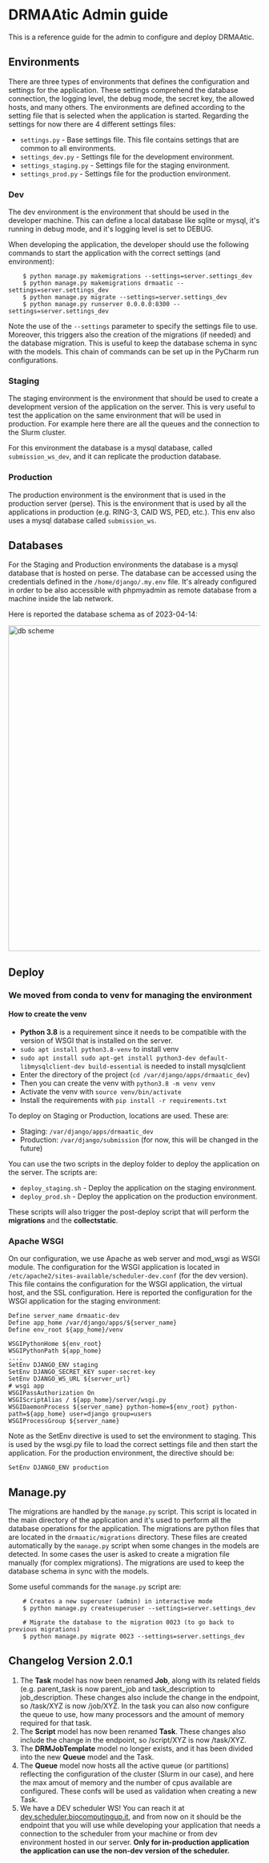 # DRMAAtic Admin guide

This is a reference guide for the admin to configure and deploy DRMAAtic.

## Environments

There are three types of environments that defines the configuration and settings for the application. These 
settings comprehend the database connection, the logging level, the debug mode, the secret key, the allowed hosts,
and many others.
The environments are defined according to the setting file that is selected when the application is started.
Regarding the settings for now there are 4 different settings files:
 - `settings.py` - Base settings file. This file contains settings that are common to all environments.
 - `settings_dev.py` - Settings file for the development environment.
 - `settings_staging.py` - Settings file for the staging environment.
 - `settings_prod.py` - Settings file for the production environment.

### Dev

The dev environment is the environment that should be used in the developer machine. This can define a local database
like sqlite or mysql, it's running in debug mode, and it's logging level is set to DEBUG.

When developing the application, the developer should use the following commands to start the application with the 
correct settings (and environment):

        $ python manage.py makemigrations --settings=server.settings_dev
        $ python manage.py makemigrations drmaatic --settings=server.settings_dev
        $ python manage.py migrate --settings=server.settings_dev
        $ python manage.py runserver 0.0.0.0:8300 --settings=server.settings_dev

Note the use of the `--settings` parameter to specify the settings file to use. Moreover, this triggers also the 
creation of the migrations (if needed) and the database migration. This is useful to keep the database schema in sync
with the models. This chain of commands can be set up in the PyCharm run configurations.

### Staging

The staging environment is the environment that should be used to create a development version of the application on 
the server. This is very useful to test the application on the same environment that will be used in production.
For example here there are all the queues and the connection to the Slurm cluster. 

For this environment the database is a mysql database, called `submission_ws_dev`, and it can replicate the production
database.

### Production

The production environment is the environment that is used in the production server (perse). This is the environment
that is used by all the applications in production (e.g. RING-3, CAID WS, PED, etc.). This env also uses a mysql database
called `submission_ws`.

## Databases

For the Staging and Production environments the database is a mysql database that is hosted on perse. The database
can be accessed using the credentials defined in the `/home/django/.my.env` file. It's already configured in order to
be also accessible with phpmyadmin as remote database from a machine inside the lab network.

Here is reported the database schema as of 2023-04-14:

<img width="650" src="/home/alessio/projects/submission_ws/figures/submission_scheme.png" alt="db scheme"/>

## Deploy

### We moved from conda to venv for managing the environment
#### How to create the venv
 - **Python 3.8** is a requirement since it needs to be compatible with the version of WSGI that is installed on the server.
 - `sudo apt install python3.8-venv` to install venv
 - `sudo apt install sudo apt-get install python3-dev default-libmysqlclient-dev build-essential` is needed to install mysqlclient
 - Enter the directory of the project (`cd /var/django/apps/drmaatic_dev`)
 - Then you can create the venv with `python3.8 -m venv venv`
 - Activate the venv with `source venv/bin/activate`
 - Install the requirements with `pip install -r requirements.txt`

To deploy on Staging or Production, locations are used. These are:
 - Staging: `/var/django/apps/drmaatic_dev`
 - Production: `/var/django/submission` (for now, this will be changed in the future)

You can use the two scripts in the deploy folder to deploy the application on the server. The scripts are:
 - `deploy_staging.sh` - Deploy the application on the staging environment.
 - `deploy_prod.sh` - Deploy the application on the production environment.

These scripts will also trigger the post-deploy script that will perform the **migrations** and the **collectstatic**.

### Apache WSGI

On our configuration, we use Apache as web server and mod_wsgi as WSGI module. The configuration for the WSGI application
is located in `/etc/apache2/sites-available/scheduler-dev.conf` (for the dev version).
This file contains the configuration for the WSGI application, the virtual host, and the SSL configuration.
Here is reported the configuration for the WSGI application for the staging environment:
        
    Define server_name drmaatic-dev
    Define app_home /var/django/apps/${server_name}
    Define env_root ${app_home}/venv
    
    WSGIPythonHome ${env_root}
    WSGIPythonPath ${app_home}
    ....
    SetEnv DJANGO_ENV staging
    SetEnv DJANGO_SECRET_KEY super-secret-key
    SetEnv DJANGO_WS_URL ${server_url}
    # wsgi app
    WSGIPassAuthorization On
    WSGIScriptAlias / ${app_home}/server/wsgi.py
    WSGIDaemonProcess ${server_name} python-home=${env_root} python-path=${app_home} user=django group=users
    WSGIProcessGroup ${server_name}


Note as the SetEnv directive is used to set the environment to staging. This is used by the wsgi.py file to load the
correct settings file and then start the application. For the production environment, the directive should be:

    SetEnv DJANGO_ENV production

## Manage.py

The migrations are handled by the `manage.py` script. This script is located in the main directory of the application
and it's used to perform all the database operations for the application.
The migrations are python files that are located in the `drmaatic/migrations` directory. These files are created
automatically by the `manage.py` script when some changes in the models are detected. In some cases the user is asked
to create a migration file manually (for complex migrations). The migrations are used to keep the database schema in
sync with the models.

Some useful commands for the `manage.py` script are:
        
        # Creates a new superuser (admin) in interactive mode
        $ python manage.py createsuperuser --settings=server.settings_dev

        # Migrate the database to the migration 0023 (to go back to previous migrations)
        $ python manage.py migrate 0023 --settings=server.settings_dev


## Changelog Version 2.0.1

 1. The **Task** model has now been renamed **Job**, along with its related fields (e.g. parent_task is now parent_job and task_description to job_description. These changes also include the change in the endpoint, so /task/XYZ is now /job/XYZ. In the task you can also now configure the queue to use, how many processors and the amount of memory required for that task.
 2. The **Script** model has now been renamed **Task**. These changes also include the change in the endpoint, so /script/XYZ is now /task/XYZ.
 3. The **DRMJobTemplate** model no longer exists, and it has been divided into the new **Queue** model and the Task.
 4. The **Queue** model now hosts all the active queue (or partitions) reflecting the configuration of the cluster (Slurm in our case), and here the max amout of memory and the number of cpus available are configured. These confs will be used as validation when creating a new Task.
 5. We have a DEV scheduler WS! You can reach it at [dev.scheduler.biocomputingup.it](), and from now on it should be the endpoint that you will use while developing your application that needs a connection to the scheduler from your machine or from dev environment hosted in our server. **Only for in-production application the application can use the non-dev version of the scheduler.**
